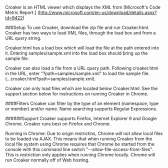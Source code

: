 Croaker is an HTML viewer which displays the XML from [Microsoft's Code Metric Report.] (http://www.microsoft.com/en-us/download/details.aspx?id=9422)


###Setup
To use Croaker, download the zip file and run Croaker.html. Croaker has two ways to load XML files, through the load box and from a URL query string. 

  Croaker.html has a load box which will load the file at the path entered into it. Entering samples/sample.xml into the load box should bring up the sample file.

  Croaker can also load a file from a URL query path. Following croaker.html in the URL, enter "?path=samples/sample.xml" to load the sample file.(...croaker.html?path=samples/sample.xml). 

  Croaker can only load files which are located below Croaker.html. See the support section below for instructions on running Croaker in Chrome.

####Filters
Croaker can filter by the type of an element (namespace, type or member) and/or name. Name searching supports Regular Expressions.

######Support
Croaker supports Firefox, Internet Explorer 9 and Google Chrome. Croaker runs best on Firefox and Chrome. 

Running in Chrome: Due to origin restrictins, Chrome will not allow local files to be loaded via AJAX. This means that when running Croaker from the local file system using Chrome requires that Chrome be started from the console with this command line switch "--allow-file-access-from-files". This is restriction only applies when running Chrome locally. Chrome will run Croaker normally off of Web hosting.
